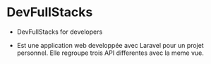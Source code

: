 # DevFullStacks
- DevFullStacks for developers

- Est une application web developpée avec Laravel pour un projet personnel. Elle regroupe trois API differentes avec la meme vue.
